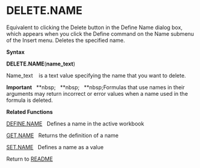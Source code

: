 # DELETE.NAME

Equivalent to clicking the Delete button in the Define Name dialog box,
which appears when you click the Define command on the Name submenu of
the Insert menu. Deletes the specified name.

**Syntax**

**DELETE.NAME**(**name\_text**)

Name\_text&nbsp;&nbsp;&nbsp;&nbsp;is a text value specifying the name
that you want to delete.

**Important**&nbsp;&nbsp;&nbsp;**nbsp;&nbsp;&nbsp;&nbsp;**nbsp;&nbsp;&nbsp;&nbsp;**nbsp;Formulas that use names in their
arguments may return incorrect or error values when a name used in the
formula is deleted.

**Related Functions**

[DEFINE.NAME](DEFINE.NAME.md)&nbsp;&nbsp;&nbsp;Defines a name in the active workbook

[GET.NAME](GET.NAME.md)&nbsp;&nbsp;&nbsp;Returns the definition of a name

[SET.NAME](SET.NAME.md)&nbsp;&nbsp;&nbsp;Defines a name as a value



Return to [README](README.md)

